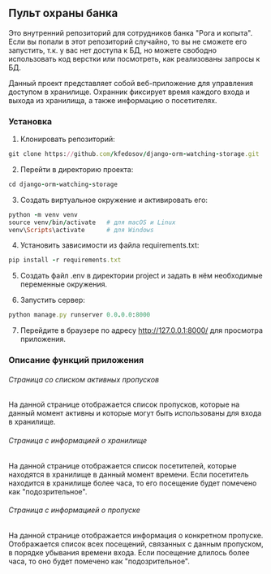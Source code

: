 ## Пульт охраны банка

Это внутренний репозиторий для сотрудников банка "Рога и копыта". Если вы попали в этот репозиторий случайно, то вы не сможете его запустить, т.к. у вас нет доступа к БД, но можете свободно использовать код верстки или посмотреть, как реализованы запросы к БД.

Данный проект представляет собой веб-приложение для управления доступом в хранилище. Охранник фиксирует время каждого входа и выхода из хранилища, а также информацию о посетителях.

### Установка

1. Клонировать репозиторий:
````ruby
git clone https://github.com/kfedosov/django-orm-watching-storage.git
````
2. Перейти в директорию проекта:
````ruby
cd django-orm-watching-storage
````
3. Создать виртуальное окружение и активировать его:
````ruby
python -m venv venv
source venv/bin/activate   # для macOS и Linux
venv\Scripts\activate      # для Windows
```` 
4. Установить зависимости из файла requirements.txt:
````ruby
pip install -r requirements.txt
```` 
5. Создать файл .env в директории project и задать в нём необходимые переменные окружения.

6. Запустить сервер:
````ruby
python manage.py runserver 0.0.0.0:8000
````
7. Перейдите в браузере по адресу http://127.0.0.1:8000/ для просмотра приложения.

### Описание функций приложения

###### Страница со списком активных пропусков
На данной странице отображается список пропусков, которые на данный момент активны и которые могут быть использованы для входа в хранилище.

###### Страница с информацией о хранилище
На данной странице отображается список посетителей, которые находятся в хранилище в данный момент времени. Если посетитель находится в хранилище более часа, то его посещение будет помечено как "подозрительное".

###### Страница с информацией о пропуске
На данной странице отображается информация о конкретном пропуске. Отображается список всех посещений, связанных с данным пропуском, в порядке убывания времени входа. Если посещение длилось более часа, то оно будет помечено как "подозрительное".